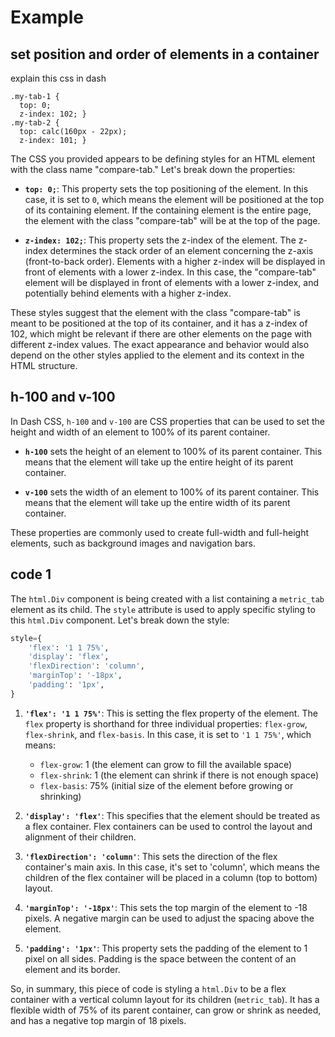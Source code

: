 # Example

## set position and order of elements in a container
explain this css in dash
```
.my-tab-1 {
  top: 0;
  z-index: 102; }
.my-tab-2 {
  top: calc(160px - 22px);
  z-index: 101; }
```
The CSS you provided appears to be defining styles for an HTML element with the class name "compare-tab." Let's break down the properties:

- **`top: 0;`**: This property sets the top positioning of the element.
   In this case, it is set to `0`, which means the element will be positioned at the top of its containing element.
   If the containing element is the entire page, the element with the class "compare-tab" will be at the top of the page.

- **`z-index: 102;`**: This property sets the z-index of the element.
   The z-index determines the stack order of an element concerning the z-axis (front-to-back order).
   Elements with a higher z-index will be displayed in front of elements with a lower z-index.
   In this case, the "compare-tab" element will be displayed in front of elements with a lower z-index, and potentially behind elements with a higher z-index.

These styles suggest that the element with the class "compare-tab" is meant to be positioned at the top of its container, and it has a z-index of 102, which might be relevant if there are other elements on the page with different z-index values. The exact appearance and behavior would also depend on the other styles applied to the element and its context in the HTML structure.

## h-100 and v-100
In Dash CSS, `h-100` and `v-100` are CSS properties that can be used to set the height and width of an element to 100% of its parent container.

* **`h-100`** sets the height of an element to 100% of its parent container. This means that the element will take up the entire height of its parent container.

* **`v-100`** sets the width of an element to 100% of its parent container. This means that the element will take up the entire width of its parent container.

These properties are commonly used to create full-width and full-height elements, such as background images and navigation bars.

## code 1
The `html.Div` component is being created with a list containing a `metric_tab` element as its child. 
The `style` attribute is used to apply specific styling to this `html.Div` component. Let's break down the style:
```py
style={
    'flex': '1 1 75%',
    'display': 'flex',
    'flexDirection': 'column',
    'marginTop': '-18px',
    'padding': '1px',
}
```

1. **`'flex': '1 1 75%'`**: This is setting the flex property of the element.
   The `flex` property is shorthand for three individual properties: `flex-grow`, `flex-shrink`, and `flex-basis`.
   In this case, it is set to `'1 1 75%'`, which means:
    - `flex-grow`: 1 (the element can grow to fill the available space)
    - `flex-shrink`: 1 (the element can shrink if there is not enough space)
    - `flex-basis`: 75% (initial size of the element before growing or shrinking)

3. **`'display': 'flex'`**: This specifies that the element should be treated as a flex container.
   Flex containers can be used to control the layout and alignment of their children.

4. **`'flexDirection': 'column'`**: This sets the direction of the flex container's main axis.
   In this case, it's set to 'column', which means the children of the flex container will be placed in a column (top to bottom) layout.

5. **`'marginTop': '-18px'`**: This sets the top margin of the element to -18 pixels.
   A negative margin can be used to adjust the spacing above the element.

6. **`'padding': '1px'`**: This property sets the padding of the element to 1 pixel on all sides.
   Padding is the space between the content of an element and its border.   

So, in summary, this piece of code is styling a `html.Div` to be a flex container with a vertical column layout for its children (`metric_tab`).
It has a flexible width of 75% of its parent container, can grow or shrink as needed, and has a negative top margin of 18 pixels.
